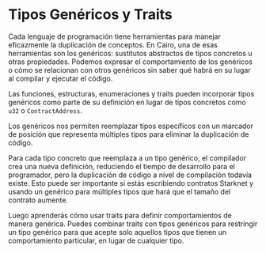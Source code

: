 # Tipos Genéricos y Traits

Cada lenguaje de programación tiene herramientas para manejar eficazmente la duplicación de conceptos. En Cairo, una de esas herramientas son los genéricos: sustitutos abstractos de tipos concretos u otras propiedades. Podemos expresar el comportamiento de los genéricos o cómo se relacionan con otros genéricos sin saber qué habrá en su lugar al compilar y ejecutar el código.

Las funciones, estructuras, enumeraciones y traits pueden incorporar tipos genéricos como parte de su definición en lugar de tipos concretos como `u32` o `ContractAddress`.

Los genéricos nos permiten reemplazar tipos específicos con un marcador de posición que representa múltiples tipos para eliminar la duplicación de código.

Para cada tipo concreto que reemplaza a un tipo genérico, el compilador crea una nueva definición, reduciendo el tiempo de desarrollo para el programador, pero la duplicación de código a nivel de compilación todavía existe. Esto puede ser importante si estás escribiendo contratos Starknet y usando un genérico para múltiples tipos que hará que el tamaño del contrato aumente.

Luego aprenderás cómo usar traits para definir comportamientos de manera genérica. Puedes combinar traits con tipos genéricos para restringir un tipo genérico para que acepte solo aquellos tipos que tienen un comportamiento particular, en lugar de cualquier tipo.